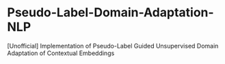 # Pseudo-Label-Domain-Adaptation-NLP
[Unofficial] Implementation of Pseudo-Label Guided Unsupervised Domain Adaptation of Contextual Embeddings
